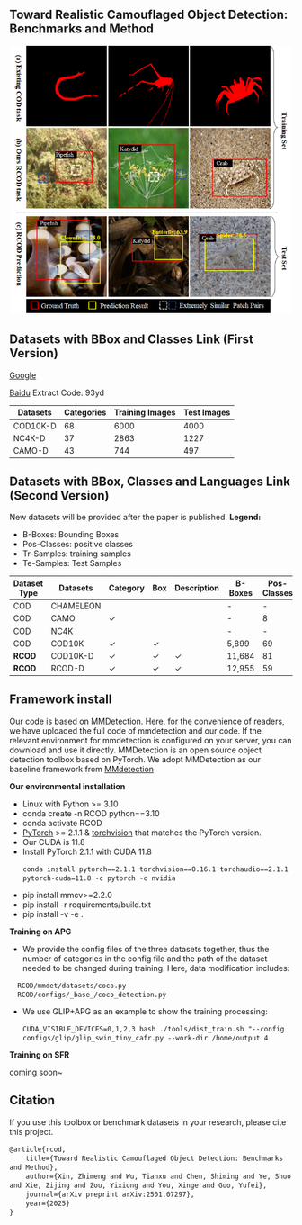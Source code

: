 ## Toward Realistic Camouflaged Object Detection: Benchmarks and Method


<div align="center"><img src="RCOD.png" width="500"></div>

## Datasets with BBox and Classes Link (First Version) 
[Google](https://drive.google.com/drive/folders/1SafBDHRbutQ4D3yqDPOEmZY2u9Ip7Feh) 

[Baidu](https://pan.baidu.com/s/11m8pSerp4hR6pMZMD7WiyQ?pwd=93yd)  Extract Code: 93yd 
   

| Datasets | Categories | Training Images | Test Images |
| ---- | ---- | ---- | ---- |
| COD10K-D | 68 | 6000 | 4000 |
| NC4K-D | 37 | 2863 | 1227 |
| CAMO-D | 43 | 744 | 497 |

## Datasets with BBox, Classes and Languages Link (Second Version) 
New datasets will be provided after the paper is published. 
**Legend:**
- B-Boxes: Bounding Boxes
- Pos-Classes: positive classes
- Tr-Samples: training samples
- Te-Samples: Test Samples

| Dataset Type | Datasets | Category | Box | Description | B-Boxes | Pos-Classes | Languages | Tr-Samples | Te-Samples |
|--------------|----------|----------|-----|-------------|---------|-------------|-----------|------------|------------|
| COD | CHAMELEON  |  |  |  | - | - | - | - | 76 |
| COD | CAMO  | ✓ |  |  | - | 8 | - | 1,000 | 250 |
| COD | NC4K  |  |  |  | - | - | - | - | 4,121 |
| COD | COD10K | ✓ | ✓ |  | 5,899 | 69 | - | 6,000 | 4,000 |
| **RCOD** | COD10K-D | ✓ | ✓ | ✓ | 11,684 | 81 | 10,798 | 6,172 | 5,734 |
| **RCOD** | RCOD-D | ✓ | ✓ | ✓ | 12,955 | 59 | 11,850 | 4,192 | 5,846 |



## Framework install

Our code is based on MMDetection. Here, for the convenience of readers, we have uploaded the full code of mmdetection and our code. If the relevant environment for mmdetection is configured on your server, you can download and use it directly. MMDetection is an open source object detection toolbox based on PyTorch. We adopt MMDetection as our baseline framework from [MMdetection](https://github.com/open-mmlab/mmdetection)


**Our environmental installation**
* Linux with Python >= 3.10
* conda create -n RCOD python==3.10
* conda activate RCOD
* [PyTorch](https://pytorch.org/get-started/locally/) >= 2.1.1 & [torchvision](https://github.com/pytorch/vision/) that matches the PyTorch version.
* Our CUDA is 11.8
* Install PyTorch 2.1.1 with CUDA 11.8 
  ```shell
  conda install pytorch==2.1.1 torchvision==0.16.1 torchaudio==2.1.1 pytorch-cuda=11.8 -c pytorch -c nvidia
  ```
* pip install mmcv>=2.2.0
* pip install -r requirements/build.txt
* pip install -v -e . 

**Training on APG**

* We provide the config files of the three datasets together, thus the number of categories in the config file and the path of the dataset needed to be changed during training. Here, data modification includes:
```
  RCOD/mmdet/datasets/coco.py  
  RCOD/configs/_base_/coco_detection.py
```

* We use GLIP+APG as an example to show the training processing:
  ```shell
  CUDA_VISIBLE_DEVICES=0,1,2,3 bash ./tools/dist_train.sh "--config configs/glip/glip_swin_tiny_cafr.py --work-dir /home/output 4
  ```
**Training on SFR**

coming soon~


## Citation

If you use this toolbox or benchmark datasets in your research, please cite this project.

```
@article{rcod,
	title={Toward Realistic Camouflaged Object Detection: Benchmarks and Method},
	author={Xin, Zhimeng and Wu, Tianxu and Chen, Shiming and Ye, Shuo and Xie, Zijing and Zou, Yixiong and You, Xinge and Guo, Yufei},
	journal={arXiv preprint arXiv:2501.07297},
	year={2025}
}
```


